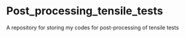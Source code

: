 # Post_processing_tensile_tests
A repository for storing my codes for post-processing of tensile tests
